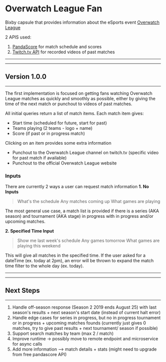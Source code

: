 # Overwatch League Fan
Bixby capsule that provides information about the eSports event [Overwatch League](https://overwatchleague.com/)

2 APIS used:
1. [PandaScore](https;//pandascore.co/) for match schedule and scores
2. [Twitch.tv API](https://dev.twitch.tv/) for recorded videos of past matches
---
---
## Version  1.0.0
---
The first implementation is focused on getting fans watching Overwatch League matches as quickly and smoothly as possible, either by giving the time of the next match or punchout to videos of past matches.

All initial queries return a list of match items. Each match item gives:
- Start time (scheduled for future, start for past)
- Teams playing (2 teams - logo + name)
- Score (if past or in progress match)

Clicking on an item provides some extra information
- Punchout to the Overwatch League channel on twitch.tv (specific video for past match if available)
- Punchout to the official Overwatch League website

### Inputs
There are currently 2 ways a user can request match information
**1. No Inputs**
>What's the schedule
Any matches coming up
What games are playing

The most general use case, a match list is provided if there is a series (AKA season) and tournament (AKA stage) in progress with in progress and/or upcoming matches.

**2. Specified Time Input**
> Show me last week's schedule
Any games tomorrow
What games are playing this weekend

This will give all matches in the specified time. If the user asked for a dateTime (ex. today at 2pm), an error will be thrown to expand the match time filter to the whole day (ex. today).

---
---
## Next Steps
---
1. Handle off-season response (Season 2 2019 ends August 25) with last season's results + next season's start date (instead of current halt error)
2. Handle edge cases for series in progress, but no in progress tournament or in progress + upcoming matches founds (currently just gives 0 matches, try to give past results + next tournament/ season if possible)
3. Support search matches by team (max 2 / match)
4. Improve runtime -> possibly move to remote endpoint and microservice for async calls
5. Add more information --> match details + stats (might need to upgrade from free pandascore API)